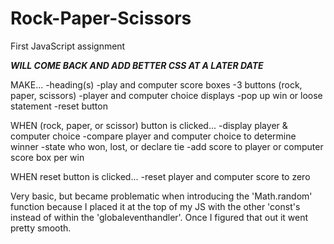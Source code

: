 # Rock-Paper-Scissors
First JavaScript assignment

***WILL COME BACK AND ADD BETTER CSS AT A LATER DATE***

MAKE...
-heading(s)
-play and computer score boxes
-3 buttons (rock, paper, scissors)
-player and computer choice displays
-pop up win or loose statement
-reset button

WHEN (rock, paper, or scissor) button is clicked...
-display player & computer choice
-compare player and computer choice to determine winner
-state who won, lost, or declare tie
-add score to player or computer score box per win

WHEN reset button is clicked...
-reset player and computer score to zero

Very basic, but became problematic when introducing the 'Math.random' function because I placed it at the top of my JS with the other 'const's instead of within the 'globaleventhandler'. Once I figured that out it went pretty smooth.